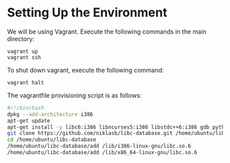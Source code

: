# Setting Up the Environment

We will be using Vagrant. Execute the following commands in the
main directory:

```shell
vagrant up
vagrant ssh
```

To shut down vagrant, execute the following command:

```shell
vagrant halt
```

The vagrantfile provisioning script is as follows:

```bash
#/!/bin/bash
dpkg --add-architecture i386
apt-get update
apt-get install -y libc6:i386 libncurses5:i386 libstdc++6:i386 gdb python python-pip libssl-dev gcc git binutils libc6-dev-i386 python-capstone libffi-dev ipython
git clone https://github.com/niklasb/libc-database.git /home/ubuntu/libc-database
cd /home/ubuntu/libc-database
/home/ubuntu/libc-database/add /lib/i386-linux-gnu/libc.so.6
/home/ubuntu/libc-database/add /lib/x86_64-linux-gnu/libc.so.6
```